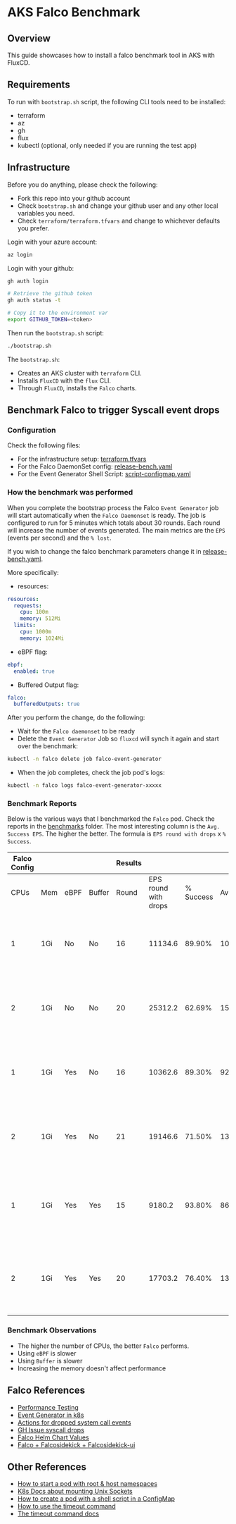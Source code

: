 # AKS Falco Benchmark

## Overview

This guide showcases how to install a falco benchmark tool in AKS with FluxCD.

## Requirements

To run with `bootstrap.sh` script, the following CLI tools need to be installed:
- terraform
- az
- gh
- flux
- kubectl (optional, only needed if you are running the test app)

## Infrastructure

Before you do anything, please check the following:

- Fork this repo into your github account
- Check `bootstrap.sh` and change your github user and any other local variables you need.
- Check `terraform/terraform.tfvars` and change to whichever defaults you prefer.

Login with your azure account:
```sh
az login
```

Login with your github:
```sh
gh auth login

# Retrieve the github token
gh auth status -t

# Copy it to the environment var
export GITHUB_TOKEN=<token>
```

Then run the `bootstrap.sh` script:
```sh
./bootstrap.sh
```

The `bootstrap.sh`:
- Creates an AKS cluster with `terraform` CLI.
- Installs `FluxCD` with the `flux` CLI.
- Through `FluxCD`, installs the `Falco` charts.

## Benchmark Falco to trigger Syscall event drops

### Configuration

Check the following files:
- For the infrastructure setup: [terraform.tfvars](terraform/terraform.tfvars)
- For the Falco DaemonSet config: [release-bench.yaml](fluxcd/infrastructure/falco/release-bench.yaml)
- For the Event Generator Shell Script: [script-configmap.yaml](fluxcd/infrastructure/falco-event-generator/script-configmap.yaml)

### How the benchmark was performed

When you complete the bootstrap process the Falco `Event Generator` job will start automatically when the `Falco Daemonset` is ready.
The job is configured to run for 5 minutes which totals about 30 rounds. Each round will increase the number of events generated.
The main metrics are the `EPS` (events per second) and the `% lost`.

If you wish to change the falco benchmark parameters change it in [release-bench.yaml](fluxcd/infrastructure/falco/release-bench.yaml).

More specifically:
- resources:
```yaml
resources:
  requests:
    cpu: 100m
    memory: 512Mi
  limits:
    cpu: 1000m
    memory: 1024Mi
```

- eBPF flag:
```yaml
ebpf:
  enabled: true
```

- Buffered Output flag:
```yaml
falco:
  bufferedOutputs: true
```

After you perform the change, do the following:
- Wait for the `Falco daemonset` to be ready
- Delete the `Event Generator` Job so `fluxcd` will synch it again and start over the benchmark:
```sh
kubectl -n falco delete job falco-event-generator
```
- When the job completes, check the job pod's logs:
```sh
kubectl -n falco logs falco-event-generator-xxxxx
```

### Benchmark Reports

Below is the various ways that I benchmarked the `Falco` pod. Check the reports in the [benchmarks](benchmarks) folder.
The most interesting column is the `Avg. Success EPS`. The higher the better. The formula is `EPS round with drops` x `% Success`.

| Falco Config |     |      |        |  Results |                      |           |             |                                                        |
|--------------|-----|------|--------|----------|----------------------|-----------|-------------|--------------------------------------------------------|
| CPUs         | Mem | eBPF | Buffer | Round    | EPS round with drops | % Success | Avg. EPS    | Report File                                            |
| 1            | 1Gi | No   | No     | 16       | 11134.6              | 89.90%    | 10010.0054  | falco-event-generator-ebpf-no-buffer-no-1cpu-1Gi.txt   |
| 2            | 1Gi | No   | No     | 20       | 25312.2              | 62.69%    | 15868.21818 | falco-event-generator-ebpf-no-buffer-no-2cpu-1Gi.txt   |
| 1            | 1Gi | Yes  | No     | 16       | 10362.6              | 89.30%    | 9253.8018   | falco-event-generator-ebpf-yes-buffer-no-1cpu-1Gi.txt  |
| 2            | 1Gi | Yes  | No     | 21       | 19146.6              | 71.50%    | 13689.819   | falco-event-generator-ebpf-yes-buffer-no-2cpu-1Gi.txt  |
| 1            | 1Gi | Yes  | Yes    | 15       | 9180.2               | 93.80%    | 8611.0276   | falco-event-generator-ebpf-yes-buffer-yes-1cpu-1Gi.txt |
| 2            | 1Gi | Yes  | Yes    | 20       | 17703.2              | 76.40%    | 13525.2448  | falco-event-generator-ebpf-yes-buffer-yes-2cpu-1Gi.txt |

### Benchmark Observations

- The higher the number of CPUs, the better `Falco` performs.
- Using `eBPF` is slower
- Using `Buffer` is slower
- Increasing the memory doesn't affect performance


## Falco References

- [Performance Testing](https://falco.org/blog/falco-performance-testing)
- [Event Generator in k8s](https://falco.org/docs/event-sources/sample-events)
- [Actions for dropped system call events](https://falco.org/docs/event-sources/dropped-events)
- [GH Issue syscall drops](https://github.com/falcosecurity/falco/issues/1870)
- [Falco Helm Chart Values](https://github.com/falcosecurity/charts/blob/master/falco/values.yaml)
- [Falco + Falcosidekick + Falcosidekick-ui](https://github.com/falcosecurity/charts/tree/master/falcosidekick#with-helm-chart-of-falco)


## Other References

- [How to start a pod with root & host namespaces](https://downey.io/notes/dev/kubernetes-privileged-root-pod-example)
- [K8s Docs about mounting Unix Sockets](https://kubernetes.io/docs/concepts/storage/volumes/#hostpath)
- [How to create a pod with a shell script in a ConfigMap](https://stackoverflow.com/questions/33887194/how-to-set-multiple-commands-in-one-yaml-file-with-kubernetes)
- [How to use the timeout command](https://stackoverflow.com/questions/7851889/kill-process-after-a-given-time-bash)
- [The timeout command docs](https://www.gnu.org/software/coreutils/manual/html_node/timeout-invocation.html)